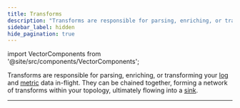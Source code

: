 ```yaml
---
title: Transforms
description: "Transforms are responsible for parsing, enriching, or transforming your log and metric data in-flight. They can be chained together, forming a network of transforms within your topology."
sidebar_label: hidden
hide_pagination: true
---
```


import VectorComponents from '@site/src/components/VectorComponents';

Transforms are responsible for parsing, enriching, or transforming your
[log][docs.data-model.log] and [metric][docs.data-model.metric] data
in-flight. They can be chained together, forming a network of transforms within
your topology, ultimately flowing into a [sink][docs.sinks].

---

<VectorComponents titles={false} sinks={false} sources={false} />


[docs.data-model.log]: /docs/about/data-model/log/
[docs.data-model.metric]: /docs/about/data-model/metric/
[docs.sinks]: /docs/reference/sinks/
